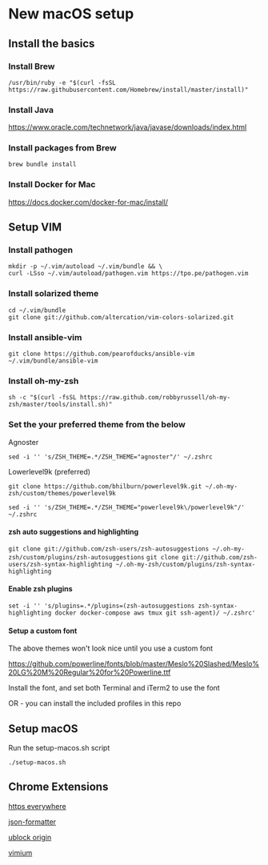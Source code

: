 
# New macOS setup

## Install the basics

### Install Brew

`/usr/bin/ruby -e "$(curl -fsSL https://raw.githubusercontent.com/Homebrew/install/master/install)"`

### Install Java

https://www.oracle.com/technetwork/java/javase/downloads/index.html

### Install packages from Brew

`brew bundle install`

### Install Docker for Mac

https://docs.docker.com/docker-for-mac/install/

## Setup VIM

### Install pathogen

```
mkdir -p ~/.vim/autoload ~/.vim/bundle && \
curl -LSso ~/.vim/autoload/pathogen.vim https://tpo.pe/pathogen.vim
```

### Install solarized theme

```
cd ~/.vim/bundle
git clone git://github.com/altercation/vim-colors-solarized.git
```

### Install ansible-vim

`git clone https://github.com/pearofducks/ansible-vim ~/.vim/bundle/ansible-vim`

### Install oh-my-zsh

`sh -c "$(curl -fsSL https://raw.github.com/robbyrussell/oh-my-zsh/master/tools/install.sh)"`

### Set the your preferred theme from the below

Agnoster

`sed -i '' 's/ZSH_THEME=.*/ZSH_THEME="agnoster"/' ~/.zshrc`

Lowerlevel9k (preferred)

`git clone https://github.com/bhilburn/powerlevel9k.git ~/.oh-my-zsh/custom/themes/powerlevel9k`

`sed -i '' 's/ZSH_THEME=.*/ZSH_THEME="powerlevel9k\/powerlevel9k"/' ~/.zshrc`

#### zsh auto suggestions and highlighting

`git clone git://github.com/zsh-users/zsh-autosuggestions ~/.oh-my-zsh/custom/plugins/zsh-autosuggestions`
`git clone git://github.com/zsh-users/zsh-syntax-highlighting ~/.oh-my-zsh/custom/plugins/zsh-syntax-highlighting`

#### Enable zsh plugins

`set -i '' 's/plugins=.*/plugins=(zsh-autosuggestions zsh-syntax-highlighting docker docker-compose aws tmux git ssh-agent)/ ~/.zshrc'`

#### Setup a custom font

The above themes won't look nice until you use a custom font

https://github.com/powerline/fonts/blob/master/Meslo%20Slashed/Meslo%20LG%20M%20Regular%20for%20Powerline.ttf

Install the font, and set both Terminal and iTerm2 to use the font

OR - you can install the included profiles in this repo

## Setup macOS

Run the setup-macos.sh script

`./setup-macos.sh`

## Chrome Extensions

[https everywhere](https://chrome.google.com/webstore/detail/https-everywhere/gcbommkclmclpchllfjekcdonpmejbdp)

[json-formatter](https://chrome.google.com/webstore/detail/json-formatter/bcjindcccaagfpapjjmafapmmgkkhgoa)

[ublock origin](https://chrome.google.com/webstore/detail/ublock-origin/cjpalhdlnbpafiamejdnhcphjbkeiagm)

[vimium](https://chrome.google.com/webstore/detail/vimium/dbepggeogbaibhgnhhndojpepiihcmeb)
